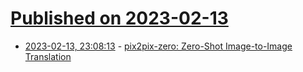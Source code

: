 # [Published on 2023-02-13](index.md)

* [2023-02-13, 23:08:13](https://news.ycombinator.com/item?id=34782287) - [pix2pix-zero: Zero-Shot Image-to-Image Translation](https://pix2pixzero.github.io/)
